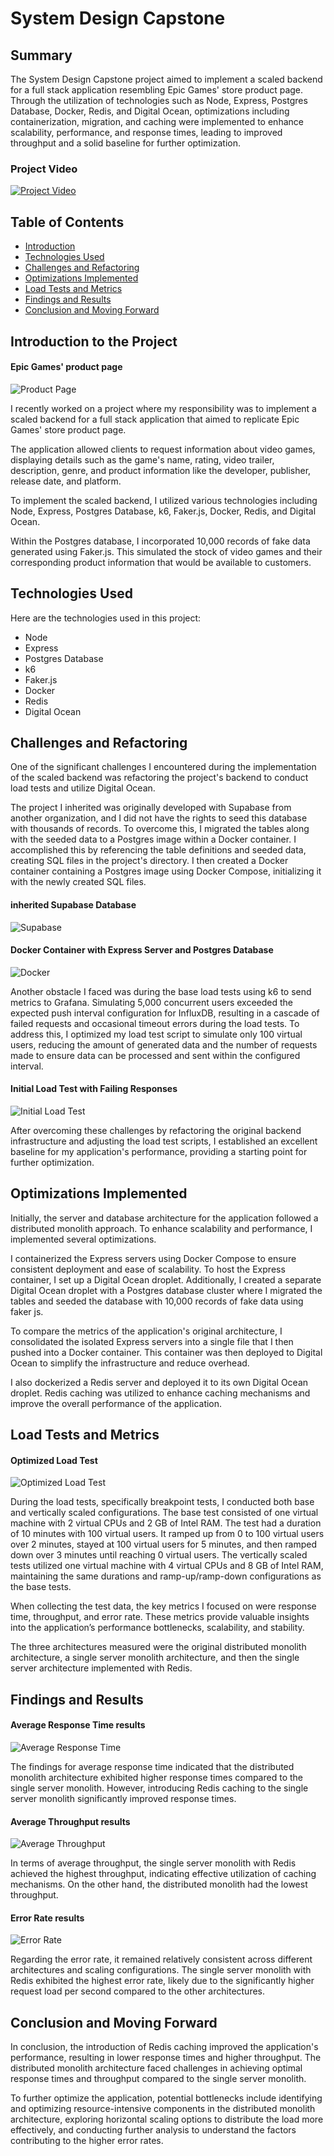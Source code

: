 # System Design Capstone

## Summary 

The System Design Capstone project aimed to implement a scaled backend for a full stack application resembling Epic Games' store product page. Through the utilization of technologies such as Node, Express, Postgres Database, Docker, Redis, and Digital Ocean, optimizations including containerization, migration, and caching were implemented to enhance scalability, performance, and response times, leading to improved throughput and a solid baseline for further optimization.

### Project Video

[![Project Video](https://img.youtube.com/vi/Bg1VuG6H8H4/0.jpg)](https://youtu.be/Bg1VuG6H8H4)

## Table of Contents

- [Introduction](#introduction-to-the-project)
- [Technologies Used](#technologies-used)
- [Challenges and Refactoring](#challenges-and-refactoring)
- [Optimizations Implemented](#optimizations-implemented)
- [Load Tests and Metrics](#load-tests-and-metrics)
- [Findings and Results](#findings-and-results)
- [Conclusion and Moving Forward](#conclusion-and-moving-forward)

## Introduction to the Project

#### Epic Games' product page

![Product Page](https://github.com/jacobrphillips/SDC/blob/main/assets/Epic%20Games%20replica.png)

I recently worked on a project where my responsibility was to implement a scaled backend for a full stack application that aimed to replicate Epic Games' store product page.

The application allowed clients to request information about video games, displaying details such as the game's name, rating, video trailer, description, genre, and product information like the developer, publisher, release date, and platform.

To implement the scaled backend, I utilized various technologies including Node, Express, Postgres Database, k6, Faker.js, Docker, Redis, and Digital Ocean.

Within the Postgres database, I incorporated 10,000 records of fake data generated using Faker.js. This simulated the stock of video games and their corresponding product information that would be available to customers.

## Technologies Used

Here are the technologies used in this project:

- Node
- Express
- Postgres Database
- k6
- Faker.js
- Docker
- Redis
- Digital Ocean

## Challenges and Refactoring

One of the significant challenges I encountered during the implementation of the scaled backend was refactoring the project's backend to conduct load tests and utilize Digital Ocean.

The project I inherited was originally developed with Supabase from another organization, and I did not have the rights to seed this database with thousands of records. To overcome this, I migrated the tables along with the seeded data to a Postgres image within a Docker container. I accomplished this by referencing the table definitions and seeded data, creating SQL files in the project's directory. I then created a Docker container containing a Postgres image using Docker Compose, initializing it with the newly created SQL files.


#### inherited Supabase Database

![Supabase](https://github.com/jacobrphillips/SDC/blob/main/assets/Supabase.png)


#### Docker Container with Express Server and Postgres Database

![Docker](https://github.com/jacobrphillips/SDC/blob/main/assets/docker%20screenshot.png)




Another obstacle I faced was during the base load tests using k6 to send metrics to Grafana. Simulating 5,000 concurrent users exceeded the expected push interval configuration for InfluxDB, resulting in a cascade of failed requests and occasional timeout errors during the load tests. To address this, I optimized my load test script to simulate only 100 virtual users, reducing the amount of generated data and the number of requests made to ensure data can be processed and sent within the configured interval.



#### Initial Load Test with Failing Responses

![Initial Load Test](https://github.com/jacobrphillips/SDC/blob/main/assets/inital%20load%20test.png)


After overcoming these challenges by refactoring the original backend infrastructure and adjusting the load test scripts, I established an excellent baseline for my application's performance, providing a starting point for further optimization.

## Optimizations Implemented

Initially, the server and database architecture for the application followed a distributed monolith approach. To enhance scalability and performance, I implemented several optimizations.

I containerized the Express servers using Docker Compose to ensure consistent deployment and ease of scalability. To host the Express container, I set up a Digital Ocean droplet. Additionally, I created a separate Digital Ocean droplet with a Postgres database cluster where I migrated the tables and seeded the database with 10,000 records of fake data using faker js.

To compare the metrics of the application's original architecture, I consolidated the isolated Express servers into a single file that I then pushed into a Docker container. This container was then deployed to Digital Ocean to simplify the infrastructure and reduce overhead.

I also dockerized a Redis server and deployed it to its own Digital Ocean droplet. Redis caching was utilized to enhance caching mechanisms and improve the overall performance of the application.


## Load Tests and Metrics

#### Optimized Load Test

![Optimized Load Test](https://github.com/jacobrphillips/SDC/blob/main/assets/optimized%20load%20test.png)

During the load tests, specifically breakpoint tests, I conducted both base and vertically scaled configurations. The base test consisted of one virtual machine with 2 virtual CPUs and 2 GB of Intel RAM. The test had a duration of 10 minutes with 100 virtual users. It ramped up from 0 to 100 virtual users over 2 minutes, stayed at 100 virtual users for 5 minutes, and then ramped down over 3 minutes until reaching 0 virtual users. The vertically scaled tests utilized one virtual machine with 4 virtual CPUs and 8 GB of Intel RAM, maintaining the same durations and ramp-up/ramp-down configurations as the base tests.

When collecting the test data, the key metrics I focused on were response time, throughput, and error rate. These metrics provide valuable insights into the application’s performance bottlenecks, scalability, and stability.

The three architectures measured were the original distributed monolith architecture, a single server monolith architecture, and then the single server architecture implemented with Redis.

## Findings and Results


#### Average Response Time results

![Average Response Time](https://github.com/jacobrphillips/SDC/blob/main/assets/Average%20Response%20Time_.png)


The findings for average response time indicated that the distributed monolith architecture exhibited higher response times compared to the single server monolith. However, introducing Redis caching to the single server monolith significantly improved response times.



#### Average Throughput results

![Average Throughput](https://github.com/jacobrphillips/SDC/blob/main/assets/Average%20Throughput_.png)


In terms of average throughput, the single server monolith with Redis achieved the highest throughput, indicating effective utilization of caching mechanisms. On the other hand, the distributed monolith had the lowest throughput.



#### Error Rate results

![Error Rate](https://github.com/jacobrphillips/SDC/blob/main/assets/Error%20Rate_.png)


Regarding the error rate, it remained relatively consistent across different architectures and scaling configurations. The single server monolith with Redis exhibited the highest error rate, likely due to the significantly higher request load per second compared to the other architectures.

## Conclusion and Moving Forward

In conclusion, the introduction of Redis caching improved the application's performance, resulting in lower response times and higher throughput. The distributed monolith architecture faced challenges in achieving optimal response times and throughput compared to the single server monolith.

To further optimize the application, potential bottlenecks include identifying and optimizing resource-intensive components in the distributed monolith architecture, exploring horizontal scaling options to distribute the load more effectively, and conducting further analysis to understand the factors contributing to the higher error rates.
